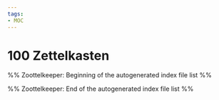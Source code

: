 ```yaml
---
tags: 
- MOC
---
```

# 100 Zettelkasten



%% Zoottelkeeper: Beginning of the autogenerated index file list  %%

%% Zoottelkeeper: End of the autogenerated index file list  %%

